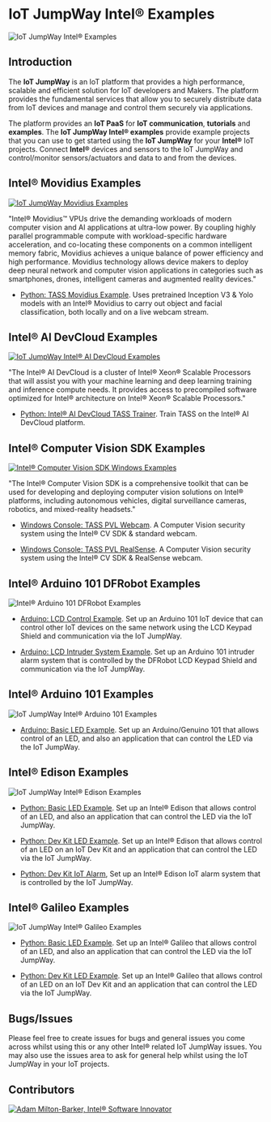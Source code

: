 # IoT JumpWay Intel® Examples

![IoT JumpWay Intel® Examples](images/main/IoT-JumpWay-Intel-Examples.png)

## Introduction

The **IoT JumpWay** is an IoT platform that provides a high performance, scalable and efficient solution for IoT developers and Makers. The platform provides the fundamental services that allow you to securely distribute data from IoT devices and manage and control them securely via applications.

The platform provides an **IoT PaaS** for **IoT communication**, **tutorials** and **examples**. The **IoT JumpWay Intel® examples** provide example projects that you can use to get started using the **IoT JumpWay** for your **Intel®** IoT projects. Connect **Intel®** devices and sensors to the IoT JumpWay and control/monitor sensors/actuators and data to and from the devices.

## Intel® Movidius Examples

[![IoT JumpWay Movidius Examples](Intel-Movidius/Images/movidius.jpg)](https://github.com/AdamMiltonBarker/IoT-JumpWay-Intel-Examples/tree/master/Intel-Movidius)

"Intel® Movidius™ VPUs drive the demanding workloads of modern computer vision and AI applications at ultra-low power. By coupling highly parallel programmable compute with workload-specific hardware acceleration, and co-locating these components on a common intelligent memory fabric, Movidius achieves a unique balance of power efficiency and high performance. Movidius technology allows device makers to deploy deep neural network and computer vision applications in categories such as smartphones, drones, intelligent cameras and augmented reality devices."

- [Python: TASS Movidius Example](https://github.com/AdamMiltonBarker/IoT-JumpWay-Intel-Examples/tree/master/Intel-Movidius/TASS "Python: TASS Movidius Example"). Uses pretrained Inception V3 & Yolo models with an Intel® Movidius to carry out object and facial classification, both locally and on a live webcam stream.

## Intel® AI DevCloud Examples

[![IoT JumpWay Intel® AI DevCloud Examples](Intel-Colfax/images/intel-nervana-ai-cluster-colfax.jpg)](https://github.com/AdamMiltonBarker/IoT-JumpWay-Intel-Examples/tree/master/Intel-Colfax)

"The Intel® AI DevCloud is a cluster of Intel® Xeon® Scalable Processors that will assist you with your machine learning and deep learning training and inference compute needs. It provides access to precompiled software optimized for Intel® architecture on Intel® Xeon® Scalable Processors."

- [Python: Intel® AI DevCloud TASS Trainer](https://github.com/AdamMiltonBarker/IoT-JumpWay-Intel-Examples/tree/master/Intel-Colfax/Tass-Trainer "Python: Intel® AI DevCloud TASS Trainer"). Train TASS on the Intel® AI DevCloud platform. 

## Intel® Computer Vision SDK Examples

[![Intel® Computer Vision SDK Windows Examples](Intel-Computer-Vision-SDK/images/Intel-Computer-Vision-SDK.png)](https://github.com/AdamMiltonBarker/IoT-JumpWay-Intel-Examples/tree/master/Intel-Computer-Vision-SDK)

"The Intel® Computer Vision SDK is a comprehensive toolkit that can be used for developing and deploying computer vision solutions on Intel® platforms, including autonomous vehicles, digital surveillance cameras, robotics, and mixed-reality headsets."

- [Windows Console: TASS PVL Webcam](https://github.com/AdamMiltonBarker/IoT-JumpWay-Intel-Examples/tree/master/Intel-Computer-Vision-SDK/TASS-PVL/Windows/Webcam/ConsoleApp "Windows Console: TASS PVL Webcam"). A Computer Vision security system using the Intel® CV SDK & standard webcam.

- [Windows Console: TASS PVL RealSense](https://github.com/AdamMiltonBarker/IoT-JumpWay-Intel-Examples/tree/master/Intel-Computer-Vision-SDK/TASS-PVL/Windows/Realsense/ConsoleApp "Windows Console: TASS PVL RealSense"). A Computer Vision security system using the Intel® CV SDK & RealSense webcam.

## Intel® Arduino 101 DFRobot Examples

![Intel® Arduino 101 DFRobot Examples](images/main/DFRobot.png)

- [Arduino: LCD Control Example](https://github.com/AdamMiltonBarker/IoT-JumpWay-Intel-Examples/tree/master/Intel-Arduino-101/3RD-PARTY-DFRobot/LCD-Control "Arduino: LCD Control Example"). Set up an Arduino 101 IoT device that can control other IoT devices on the same network using the LCD Keypad Shield and communication via the IoT JumpWay.

- [Arduino: LCD Intruder System Example](https://github.com/AdamMiltonBarker/IoT-JumpWay-Intel-Examples/tree/master/Intel-Arduino-101/3RD-PARTY-DFRobot/LCD-Intruder-System "Arduino: LCD Intruder System Example"). Set up an Arduino 101 intruder alarm system that is controlled by the DFRobot LCD Keypad Shield and communication via the IoT JumpWay.

## Intel® Arduino 101 Examples

![IoT JumpWay Intel® Arduino 101 Examples](images/main/Arduino-101.png)

- [Arduino: Basic LED Example](https://github.com/AdamMiltonBarker/IoT-JumpWay-Intel-Examples/tree/master/Intel-Arduino-101/Basic-LED "Arduino: Basic LED Example"). Set up an Arduino/Genuino 101 that allows control of an LED, and also an application that can control the LED via the IoT JumpWay.

## Intel® Edison Examples

![IoT JumpWay Intel® Edison Examples](images/main/Intel-Edison.png)

- [Python: Basic LED Example](https://github.com/AdamMiltonBarker/IoT-JumpWay-Intel-Examples/tree/master/Intel-Edison/Basic-LED/Python "Python: Basic LED Example"). Set up an Intel® Edison that allows control of an LED, and also an application that can control the LED via the IoT JumpWay.

- [Python: Dev Kit LED Example](https://github.com/AdamMiltonBarker/IoT-JumpWay-Intel-Examples/tree/master/Intel-Edison/Dev-Kit-LED/Python "Python: Dev Kit LED Example"). Set up an Intel® Edison that allows control of an LED on an IoT Dev Kit and an application that can control the LED via the IoT JumpWay.

- [Python: Dev Kit IoT Alarm](https://github.com/AdamMiltonBarker/IoT-JumpWay-Intel-Examples/tree/master/Intel-Edison/Dev-Kit-IoT-Alarm/NodeJS "Python: Dev Kit IoT Alarm"), Set up an Intel® Edison IoT alarm system that is controlled by the IoT JumpWay.

## Intel® Galileo Examples

![IoT JumpWay Intel® Galileo Examples](images/main/Intel-Galileo.png)

- [Python: Basic LED Example](https://github.com/AdamMiltonBarker/IoT-JumpWay-Intel-Examples/tree/master/Intel-Galileo/Basic-LED/Python "Python: Basic LED Example"). Set up an Intel® Galileo that allows control of an LED, and also an application that can control the LED via the IoT JumpWay.

- [Python: Dev Kit LED Example](https://github.com/AdamMiltonBarker/IoT-JumpWay-Intel-Examples/tree/master/Intel-Galileo/Dev-Kit-LED/Python "Python: Dev Kit LED Example"). Set up an Intel® Galileo that allows control of an LED on an IoT Dev Kit and an application that can control the LED via the IoT JumpWay.

## Bugs/Issues

Please feel free to create issues for bugs and general issues you come across whilst using this or any other Intel® related IoT JumpWay issues. You may also use the issues area to ask for general help whilst using the IoT JumpWay in your IoT projects.

## Contributors

[![Adam Milton-Barker, Intel® Software Innovator](images/main/Intel-Software-Innovator.jpg)](https://github.com/AdamMiltonBarker)